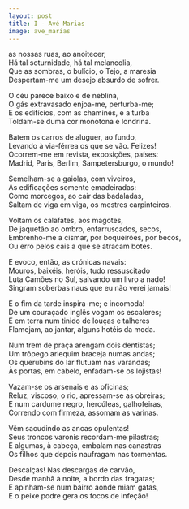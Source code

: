 ```yaml
---
layout: post
title: I - Avé Marias
image: ave_marias
---
```

<span class="caps" alt="N"></span>as nossas ruas, ao anoitecer,  
Há tal soturnidade, há tal melancolia,  
Que as sombras, o bulício, o Tejo, a maresia  
Despertam-me um desejo absurdo de sofrer.  

O céu parece baixo e de neblina,  
O gás extravasado enjoa-me, perturba-me;  
E os edifícios, com as chaminés, e a turba  
Toldam-se duma cor monótona e londrina.  

Batem os carros de aluguer, ao fundo,  
Levando à via-férrea os que se vão. Felizes!  
Ocorrem-me em revista, exposições, países:  
Madrid, Paris, Berlim, Sampetersburgo, o mundo!  

Semelham-se a gaiolas, com viveiros,  
As edificações somente emadeiradas:  
Como morcegos, ao cair das badaladas,  
Saltam de viga em viga, os mestres carpinteiros.  

Voltam os calafates, aos magotes,  
De jaquetão ao ombro, enfarruscados, secos,  
Embrenho-me a cismar, por boqueirões, por becos,  
Ou erro pelos cais a que se atracam botes.  

E evoco, então, as crónicas navais:  
Mouros, baixéis, heróis, tudo ressuscitado  
Luta Camões no Sul, salvando um livro a nado!  
Singram soberbas naus que eu não verei jamais!  

E o fim da tarde inspira-me; e incomoda!  
De um couraçado inglês vogam os escaleres;  
E em terra num tinido de louças e talheres  
Flamejam, ao jantar, alguns hotéis da moda.  

Num trem de praça arengam dois dentistas;  
Um trôpego arlequim braceja numas andas;  
Os querubins do lar flutuam nas varandas;  
Às portas, em cabelo, enfadam-se os lojistas!  

Vazam-se os arsenais e as oficinas;  
Reluz, viscoso, o rio, apressam-se as obreiras;  
E num cardume negro, hercúleas, galhofeiras,  
Correndo com firmeza, assomam as varinas.  

Vêm sacudindo as ancas opulentas!  
Seus troncos varonis recordam-me pilastras;  
E algumas, à cabeça, embalam nas canastras  
Os filhos que depois naufragam nas tormentas.  

Descalças! Nas descargas de carvão,  
Desde manhã à noite, a bordo das fragatas;  
E apinham-se num bairro aonde miam gatas,  
E o peixe podre gera os focos de infeção!  
